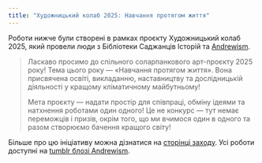 ```yaml
---
title: "Художницький колаб 2025: Навчання протягом життя"
---
```


Роботи нижче були створені в рамках проєкту Художницький колаб 2025, який провели люди з Бібліотеки Саджанців Історій та [Andrewism](https://www.youtube.com/@Andrewism/).


> Ласкаво просимо до спільного соларпанкового арт-проєкту 2025 року! Тема цього року — «Навчання протягом життя». Вона присвячена освіті, викладанню, наставництву та дослідницькій діяльності у кращому кліматичному майбутньому!
>
> Мета проєкту — надати простір для співпраці, обміну ідеями та натхнення роботами один одного! Це не конкурс — тут немає переможців і призів, окрім того, що ми вчимося один в одного та разом створюємо бачення кращого світу!

Більше про цю ініціативу можна дізнатися на [сторінці заходу](/ua/pages/andrewisms-art-collab-2025/). Усі роботи доступні на [tumblr блозі Andrewism](https://andrew-ism.tumblr.com/post/788704934138937344/solarpunk-art-2025-life-of-learning).